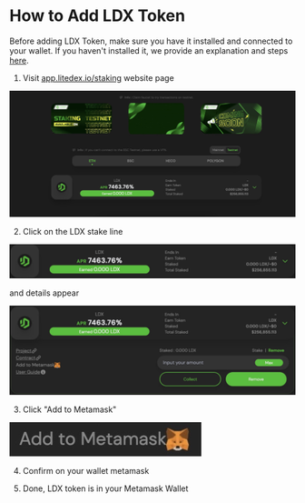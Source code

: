 # How to Add LDX Token

Before adding LDX Token, make sure you have it installed and connected to your wallet. If you haven't installed it, we provide an explanation and steps [here](how-to-make-a-wallet.md).

1. Visit [app.litedex.io/staking](https://app.litedex.io/staking) website page

![](../.gitbook/assets/cc3b4930-9158-4ec6-96d6-128ac0c98bbc_1_105_c.jpeg)

2. Click on the LDX stake line

![](../.gitbook/assets/39be391f-ed65-4cfd-b8b9-c07d7f0113ce_1_201_a%20%281%29.jpeg)

and details appear

![](../.gitbook/assets/fa043e96-dc0b-4c2f-bf12-0f807158861f_1_105_c%20%282%29.jpeg)

3. Click "Add to Metamask"

![](../.gitbook/assets/2bf6ce2d-6710-4933-99f9-ababbc8ce45c_4_5005_c%20%281%29.jpeg)

4. Confirm on your wallet metamask

5. Done, LDX token is in your Metamask Wallet

